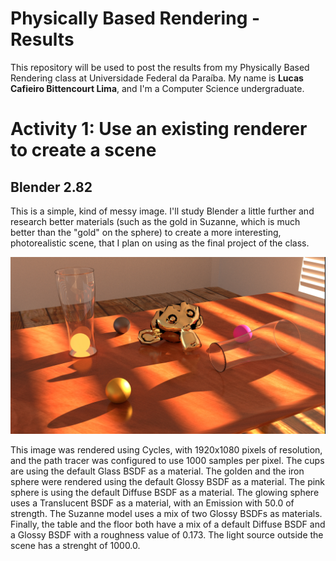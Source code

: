 # Physically Based Rendering - Results
This repository will be used to post the results from my Physically Based Rendering class at Universidade Federal da Paraíba. My name is **Lucas Cafieiro Bittencourt Lima**, and I'm a Computer Science undergraduate.

# Activity 1: Use an existing renderer to create a scene

## Blender 2.82

This is a simple, kind of messy image. I'll study Blender a little further and research better materials (such as the gold in Suzanne, which is much better than the "gold" on the sphere) to create a more interesting, photorealistic scene, that I plan on using as the final project of the class.

![First Example](activity1/Example1.jpg)

This image was rendered using Cycles, with 1920x1080 pixels of resolution, and the path tracer was configured to use 1000 samples per pixel. The cups are using the default Glass BSDF as a material. The golden and the iron sphere were rendered using the default Glossy BSDF as a material. The pink sphere is using the default Diffuse BSDF as a material. The glowing sphere uses a Translucent BSDF as a material, with an Emission with 50.0 of strength. The Suzanne model uses a mix of two Glossy BSDFs as materials. Finally, the table and the floor both have a mix of a default Diffuse BSDF and a Glossy BSDF with a roughness value of 0.173. The light source outside the scene has a strenght of 1000.0.